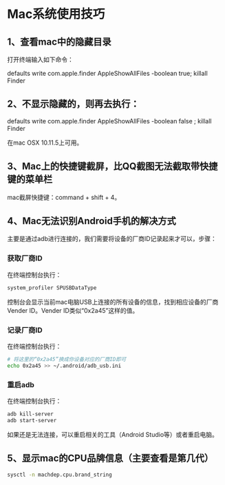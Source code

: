 # Mac系统使用技巧

## 1、查看mac中的隐藏目录
打开终端输入如下命令：

defaults write com.apple.finder AppleShowAllFiles -boolean true; killall Finder

## 2、不显示隐藏的，则再去执行：

defaults write com.apple.finder AppleShowAllFiles -boolean false ; killall Finder

在mac OSX 10.11.5上可用。

## 3、Mac上的快捷键截屏，比QQ截图无法截取带快捷键的菜单栏
mac截屏快捷键：command + shift + 4。

## 4、Mac无法识别Android手机的解决方式

主要是通过adb进行连接的，我们需要将设备的厂商ID记录起来才可以，步骤：

### 获取厂商ID

在终端控制台执行：

```sh
system_profiler SPUSBDataType
```

控制台会显示当前mac电脑USB上连接的所有设备的信息，找到相应设备的厂商Vender ID。Vender ID类似“0x2a45”这样的值。   

### 记录厂商ID 

在终端控制台执行：  

```sh
# 将这里的“0x2a45”换成你设备对应的厂商ID即可
echo 0x2a45 >> ~/.android/adb_usb.ini
```  

### 重启adb  

在终端控制台执行：

```sh
adb kill-server
adb start-server
```  

如果还是无法连接，可以重启相关的工具（Android Studio等）或者重启电脑。  


## 5、显示mac的CPU品牌信息（主要查看是第几代）  

```sh
sysctl -n machdep.cpu.brand_string  
```






